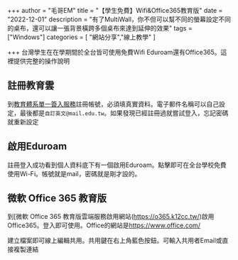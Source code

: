 +++
author = "毛哥EM"
title = "【學生免費】Wifi&Office365教育版"
date = "2022-12-01"
description = "有了MultiWall，你不但可以幫不同的螢幕設定不同的桌布，還可以讓一張背景橫跨多個桌布來達到延伸的效果"
tags = ["Windows"]
categories = [
    "網站分享","線上教學"
]

+++
台灣學生在在學期間於全台皆可使用免費Wifi Eduroam還有Office365。這裡提供完整的操作說明
<!--more-->

## 註冊教育雲

到[教育體系單一簽入服務](https://www.sso.edu.tw/register)註冊帳號，必須填真實資料。電子郵件名稱可以自己設定，最後都是`自訂英文@mail.edu.tw`。如果發現已經註冊過就嘗試登入，忘記密碼就重新設定

## 啟用Eduroam

註冊登入成功看到個人資料底下有一個啟用Eduroam。點擊即可在全台學校免費使用Wi-Fi。帳號就是mail，密碼就是剛才設的。

## 微軟 Office 365 教育版

到[微軟 Office 365 教育版雲端服務啟用網站(https://o365.k12cc.tw/)啟用Office365。登入即可使用。Office的網站是<https://www.office.com/>

建立檔案即可線上編輯共用。共用鍵在右上角藍色按鈕。可輸入共用者Email或直接複製連結
